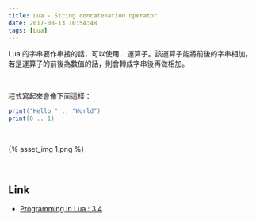 ```yaml
---
title: Lua - String concatenation operator
date: 2017-08-13 10:54:48
tags: [Lua]
---
```


Lua 的字串要作串接的話，可以使用 .. 運算子。該運算子能將前後的字串相加，若是運算子的前後為數值的話，則會轉成字串後再做相加。  

<!-- More -->

<br/>


程式寫起來會像下面這樣：  

```Lua
print("Hello " .. "World")
print(0 .. 1)
```

<br/>


{% asset_img 1.png %}

<br/>


Link
----
* [Programming in Lua : 3.4](https://www.lua.org/pil/3.4.html)
